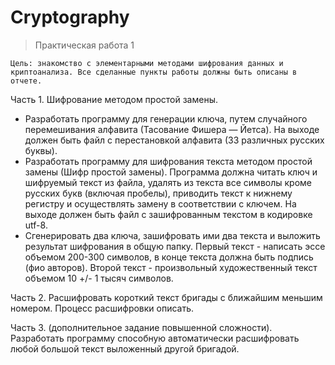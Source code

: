 # Cryptography

>  Практическая работа 1

`Цель: знакомство с элементарными методами шифрования данных и криптоанализа.
Все сделанные пункты работы должны быть описаны в отчете.`

Часть 1. Шифрование методом простой замены.
  + Разработать программу для генерации ключа, путем случайного перемешивания алфавита (Тасование Фишера — Йетса). На выходе должен быть файл с перестановкой 	алфавита (33 различных русских буквы).
  + Разработать программу для шифрования текста методом простой замены (Шифр простой замены). Программа должна читать ключ и шифруемый текст из файла, удалять из  текста все символы кроме русских букв (включая пробелы), приводить текст к нижнему регистру и осуществлять замену в соответствии с ключем. На выходе должен быть файл с зашифрованным текстом в кодировке utf-8. 
  + Сгенерировать два ключа, зашифровать ими два текста и выложить результат шифрования в общую папку. Первый текст - написать эссе объемом 200-300 символов, в конце текста должна быть подпись (фио авторов). Второй текст - произвольный художественный текст объемом 10 +/- 1 тысяч символов.

Часть 2. Расшифровать короткий текст бригады с ближайшим меньшим номером. Процесс расшифровки описать.

Часть 3. (дополнительное задание повышенной сложности). Разработать программу способную автоматически расшифровать любой большой текст выложенный другой бригадой.
